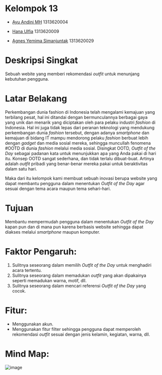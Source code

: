 # Kelompok 13
- [Ayu Andini MH](https://github.com/Iyou06) 1313620004

- [Hana Ulfia](https://github.com/applepie25) 1313620009

- [Agnes Yemima Simanjuntak](https://github.com/LalaNJ) 1313620029

# Deskripsi Singkat
Sebuah webite yang memberi rekomendasi *outfit* untuk menunjang kebutuhan pengguna.


# Latar Belakang
Perkembangan dunia fashion di Indonesia telah mengalami kemajuan yang terbilang pesat, hal ini ditandai dengan bermunculannya berbagai gaya yang unik dan menarik yang diciptakan oleh para pelaku industri *fashion* di Indonesia. Hal ini juga tidak lepas dari peranan teknologi yang mendukung perkembangan dunia *fashion* tersebut, dengan adanya *smartphone* dan kemajuan di bidang IT mampu mendorong pelaku *fashion* berbuat lebih dengan *gadget* dan media sosial mereka, sehingga muncullah fenomena #OOTD di dunia *fashion* melalui media sosial.  Disingkat OOTD, *Outfit of the Day* sebagai padanan kata untuk menunjukkan apa yang Anda pakai di hari itu. Konsep OOTD sangat sederhana, dan tidak terlalu dibuat-buat. Artinya adalah *outfit* pribadi yang benar-benar mereka pakai untuk beraktivitas dalam satu hari. 

Maka dari itu kelompok kami membuat sebuah inovasi berupa website yang dapat membantu pengguna dalam menentukan *Outfit of the Day* agar sesuai dengan tema acara maupun tema sehari-hari.

# Tujuan
Membantu mempermudah pengguna dalam menentukan *Outfit of the Day* kapan pun dan di mana pun karena berbasis website sehingga dapat diakses melalui *smartphone* maupun komputer. 

# Faktor Pengaruh:
1.	Sulitnya seseorang dalam memilih *Outfit of the Day* untuk menghadiri acara tertentu.
2.	Sulitnya seseorang dalam memadukan *outfit* yang akan dipakainya seperti memadukan warna, motif, dll.
3.	Sulitnya seseorang dalam mencari referensi *Outfit  of the Day* yang cocok.

# Fitur:
-	Menggunakan akun.
- Menggunakan fitur filter sehingga pengguna dapat memperoleh rekomendasi *outfit* sesuai dengan jenis kelamin, kegiatan, warna, dll. 

# Mind Map:
![image](https://drive.google.com/uc?export=view&id=1TtBOQ-2Ew83FZAVm8zk4S-kTDEri4tPP)
